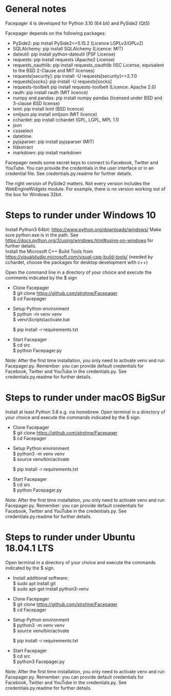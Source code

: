 # General notes

Facepager 4 is developed for Python 3.10 (64 bit) and PySide2 (Qt5)

Facepager depends on the following packages:

- PySide2: pip install PySide2==5.15.2 (Licence LGPLv3/GPLv2)
- SQLAlchemy: pip install SQLAlchemy (Licence: MIT)
- dateutil: pip install python-dateutil (PSF License)
- requests: pip install requests (Apache2 License)
- requests_oauthlib: pip install requests_oauthlib (ISC License, equivalent to the BSD 2-Clause and MIT licenses)
- requests[security]: pip install -U requests[security]==2.7.0
- requests[socks]: pip install -U requests[socks]
- requests-toolbelt pip install requests-toolbelt (Licence: Apache 2.0)
- rauth: pip install rauth (MIT licence)
- numpy and pandas: pip install numpy pandas (licensed under BSD and 3-clause BSD license) 
- lxml: pip install lxml (BSD licence)
- xmljson pip install xmljson (MIT licence)
- cchardet: pip install cchardet (GPL, LGPL, MPL 1.1)
- json
- cssselect
- datetime
- pyjsparser: pip install pyjsparser (MIT)
- tldextract
- markdown: pip install markdown

Facepager needs some secret keys to connect to Facebook, Twitter and YouTube. You can provide the credentials in the user interface or in an credential file. See credentials.py.readme for further details. 

The right version of PySide2 matters. Not every version includes the WebEngineWidgets module. For example, there is no version working out of the box for Windows 32bit.

# Steps to runder under Windows 10

Install Python3 64bit: https://www.python.org/downloads/windows/
Make sure python.exe is in the path. See https://docs.python.org/3/using/windows.html#using-on-windows for further details.  
Install the Microsoft C++ Build Tools from https://visualstudio.microsoft.com/visual-cpp-build-tools/ (needed by cchardet, choose the packages for desktop development with c++)


Open the command line in a directory of your choice and execute the comments indicated by the $ sign

- Clone Facepager  
  $ git clone https://github.com/strohne/Facepager  
  $ cd Facepager

- Setup Python environment  
  $ python -m venv venv  
  $ venv\Scripts\activate.bat  
  
  $ pip install -r requirements.txt

- Start Facepager  
  $ cd src  
  $ python Facepager.py  

Note: After the first time installation, you only need to activate venv and run Facepager.py.
Remember: you can provide default credentials for Facebook, Twitter and YouTube in the credentials.py. See credentials.py.readme for further details.

# Steps to runder under macOS BigSur

Install at least Python 3.8 e.g. via homebrew.
Open terminal in a directory of your choice and execute the commands indicated by the $ sign.

- Clone Facepager  
   $ git clone https://github.com/strohne/Facepager  
   $ cd Facepager  

- Setup Python environment  
  $ python3 -m venv venv  
  $ source venv/bin/activate  
  
  $ pip install -r requirements.txt

- Start Facepager  
  $ cd src  
  $ python Facepager.py  

Note: After the first time installation, you only need to activate venv and run Facepager.py.
Remember: you can provide default credentials for Facebook, Twitter and YouTube in the credentials.py. See credentials.py.readme for further details.

# Steps to runder under Ubuntu 18.04.1 LTS

Open terminal in a directory of your choice and execute the commands indicated by the $ sign.

- Install additional software:  
   $ sudo apt install git  
   $ sudo apt-get install python3-venv  

- Clone Facepager  
   $ git clone https://github.com/strohne/Facepager  
   $ cd Facepager  

- Setup Python environment  
  $ python3 -m venv venv  
  $ source venv/bin/activate  
  
  $ pip install -r requirements.txt

- Start Facepager  
  $ cd src  
  $ python3 Facepager.py  
  
Note: After the first time installation, you only need to activate venv and run Facepager.py. 
Remember: you can provide default credentials for Facebook, Twitter and YouTube in the credentials.py. See credentials.py.readme for further details.
